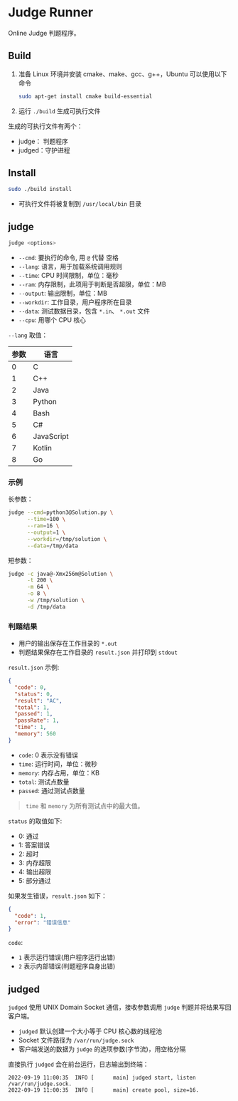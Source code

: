 # Judge Runner

Online Judge 判题程序。

## Build

1. 准备 Linux 环境并安装 cmake、make、gcc、g++，Ubuntu 可以使用以下命令

   ```bash
   sudo apt-get install cmake build-essential
   ```

2. 运行 `./build` 生成可执行文件

生成的可执行文件有两个：

- judge： 判题程序
- judged：守护进程

## Install

```bash
sudo ./build install
```

- 可执行文件将被复制到 `/usr/local/bin` 目录

## judge

```bash
judge <options>
```

- `--cmd`: 要执行的命令, 用 `@` 代替 <kbd>空格</kbd>
- `--lang`: 语言，用于加载系统调用规则
- `--time`: CPU 时间限制，单位：毫秒
- `--ram`: 内存限制，此项用于判断是否超限，单位：MB
- `--output`: 输出限制，单位：MB
- `--workdir`: 工作目录，用户程序所在目录
- `--data`: 测试数据目录，包含 `*.in`、 `*.out` 文件
- `--cpu`: 用哪个 CPU 核心

`--lang` 取值：

| 参数 | 语言         |
|----|------------|
| 0  | C          |
| 1  | C++        |
| 2  | Java       |
| 3  | Python     |
| 4  | Bash       |
| 5  | C#         |
| 6  | JavaScript |
| 7  | Kotlin     |
| 8  | Go         |

### 示例

长参数：

```bash
judge --cmd=python3@Solution.py \
      --time=100 \
      --ram=16 \
      --output=1 \
      --workdir=/tmp/solution \
      --data=/tmp/data
```

短参数：

```bash
judge -c java@-Xmx256m@Solution \
      -t 200 \
      -m 64 \
      -o 8 \
      -w /tmp/solution \
      -d /tmp/data
```

### 判题结果

- 用户的输出保存在工作目录的 `*.out`
- 判题结果保存在工作目录的 `result.json` 并打印到 `stdout`

`result.json` 示例:

```json
{
  "code": 0,
  "status": 0,
  "result": "AC",
  "total": 1,
  "passed": 1,
  "passRate": 1,
  "time": 1,
  "memory": 560
}
```

- `code`: 0 表示没有错误
- `time`: 运行时间，单位：微秒
- `memory`: 内存占用，单位：KB
- `total`: 测试点数量
- `passed`: 通过测试点数量

> `time` 和 `memory` 为所有测试点中的最大值。

`status` 的取值如下:

- 0: 通过
- 1: 答案错误
- 2: 超时
- 3: 内存超限
- 4: 输出超限
- 5: 部分通过

如果发生错误，`result.json` 如下：

```json
{
  "code": 1,
  "error": "错误信息"
}
```

`code`:

- `1` 表示运行错误(用户程序运行出错)
- `2` 表示内部错误(判题程序自身出错)

## judged

`judged` 使用 UNIX Domain Socket 通信，接收参数调用 `judge` 判题并将结果写回客户端。

- `judged` 默认创建一个大小等于 CPU 核心数的线程池
- Socket 文件路径为 `/var/run/judge.sock`
- 客户端发送的数据为 `judge` 的选项参数(字节流)，用空格分隔

直接执行 `judged` 会在前台运行，日志输出到终端：

```text
2022-09-19 11:00:35  INFO [      main] judged start, listen /var/run/judge.sock.
2022-09-19 11:00:35  INFO [      main] create pool, size=16.
```
